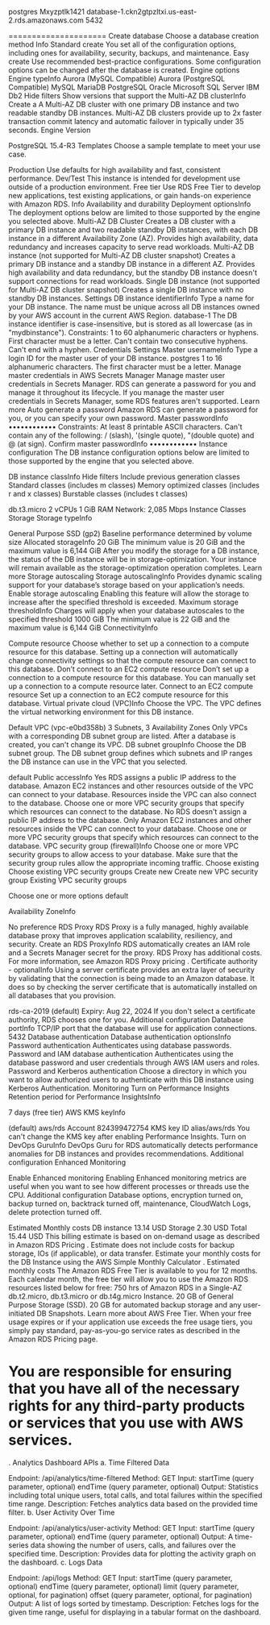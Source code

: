 postgres
Mxyzptlk1421
database-1.ckn2gtpzltxi.us-east-2.rds.amazonaws.com
5432

=====================
Create database
Choose a database creation method Info
Standard create
You set all of the configuration options, including ones for availability, security, backups, and maintenance.
Easy create
Use recommended best-practice configurations. Some configuration options can be changed after the database is created.
Engine options
Engine typeInfo
Aurora (MySQL Compatible)
Aurora (PostgreSQL Compatible)
MySQL
MariaDB
PostgreSQL
Oracle
Microsoft SQL Server
IBM Db2
Hide filters
Show versions that support the Multi-AZ DB clusterInfo
Create a A Multi-AZ DB cluster with one primary DB instance and two readable standby DB instances. Multi-AZ DB clusters provide up to 2x faster transaction commit latency and automatic failover in typically under 35 seconds.
Engine Version

PostgreSQL 15.4-R3
Templates
Choose a sample template to meet your use case.

Production
Use defaults for high availability and fast, consistent performance.
Dev/Test
This instance is intended for development use outside of a production environment.
Free tier
Use RDS Free Tier to develop new applications, test existing applications, or gain hands-on experience with Amazon RDS. Info
Availability and durability
Deployment optionsInfo
The deployment options below are limited to those supported by the engine you selected above.
Multi-AZ DB Cluster
Creates a DB cluster with a primary DB instance and two readable standby DB instances, with each DB instance in a different Availability Zone (AZ). Provides high availability, data redundancy and increases capacity to serve read workloads.
Multi-AZ DB instance (not supported for Multi-AZ DB cluster snapshot)
Creates a primary DB instance and a standby DB instance in a different AZ. Provides high availability and data redundancy, but the standby DB instance doesn't support connections for read workloads.
Single DB instance (not supported for Multi-AZ DB cluster snapshot)
Creates a single DB instance with no standby DB instances.
Settings
DB instance identifierInfo
Type a name for your DB instance. The name must be unique across all DB instances owned by your AWS account in the current AWS Region.
database-1
The DB instance identifier is case-insensitive, but is stored as all lowercase (as in "mydbinstance"). Constraints: 1 to 60 alphanumeric characters or hyphens. First character must be a letter. Can't contain two consecutive hyphens. Can't end with a hyphen.
Credentials Settings
Master usernameInfo
Type a login ID for the master user of your DB instance.
postgres
1 to 16 alphanumeric characters. The first character must be a letter.
Manage master credentials in AWS Secrets Manager
Manage master user credentials in Secrets Manager. RDS can generate a password for you and manage it throughout its lifecycle.
If you manage the master user credentials in Secrets Manager, some RDS features aren't supported. Learn more 
Auto generate a password
Amazon RDS can generate a password for you, or you can specify your own password.
Master passwordInfo
••••••••••••
Constraints: At least 8 printable ASCII characters. Can't contain any of the following: / (slash), '(single quote), "(double quote) and @ (at sign).
Confirm master passwordInfo
••••••••••••
Instance configuration
The DB instance configuration options below are limited to those supported by the engine that you selected above.

DB instance classInfo
Hide filters
Include previous generation classes
Standard classes (includes m classes)
Memory optimized classes (includes r and x classes)
Burstable classes (includes t classes)

db.t3.micro
2 vCPUs
1 GiB RAM
Network: 2,085 Mbps
Instance Classes
Storage
Storage typeInfo

General Purpose SSD (gp2)
Baseline performance determined by volume size
Allocated storageInfo
20
GiB
The minimum value is 20 GiB and the maximum value is 6,144 GiB
After you modify the storage for a DB instance, the status of the DB instance will be in storage-optimization. Your instance will remain available as the storage-optimization operation completes. Learn more 
Storage autoscaling
Storage autoscalingInfo
Provides dynamic scaling support for your database’s storage based on your application’s needs.
Enable storage autoscaling
Enabling this feature will allow the storage to increase after the specified threshold is exceeded.
Maximum storage thresholdInfo
Charges will apply when your database autoscales to the specified threshold
1000
GiB
The minimum value is 22 GiB and the maximum value is 6,144 GiB
ConnectivityInfo

Compute resource
Choose whether to set up a connection to a compute resource for this database. Setting up a connection will automatically change connectivity settings so that the compute resource can connect to this database.
Don’t connect to an EC2 compute resource
Don’t set up a connection to a compute resource for this database. You can manually set up a connection to a compute resource later.
Connect to an EC2 compute resource
Set up a connection to an EC2 compute resource for this database.
Virtual private cloud (VPC)Info
Choose the VPC. The VPC defines the virtual networking environment for this DB instance.

Default VPC (vpc-e0bd358b)
3 Subnets, 3 Availability Zones
Only VPCs with a corresponding DB subnet group are listed.
After a database is created, you can't change its VPC.
DB subnet groupInfo
Choose the DB subnet group. The DB subnet group defines which subnets and IP ranges the DB instance can use in the VPC that you selected.

default
Public accessInfo
Yes
RDS assigns a public IP address to the database. Amazon EC2 instances and other resources outside of the VPC can connect to your database. Resources inside the VPC can also connect to the database. Choose one or more VPC security groups that specify which resources can connect to the database.
No
RDS doesn't assign a public IP address to the database. Only Amazon EC2 instances and other resources inside the VPC can connect to your database. Choose one or more VPC security groups that specify which resources can connect to the database.
VPC security group (firewall)Info
Choose one or more VPC security groups to allow access to your database. Make sure that the security group rules allow the appropriate incoming traffic.
Choose existing
Choose existing VPC security groups
Create new
Create new VPC security group
Existing VPC security groups

Choose one or more options
default

Availability ZoneInfo

No preference
RDS Proxy
RDS Proxy is a fully managed, highly available database proxy that improves application scalability, resiliency, and security.
Create an RDS ProxyInfo
RDS automatically creates an IAM role and a Secrets Manager secret for the proxy. RDS Proxy has additional costs. For more information, see Amazon RDS Proxy pricing .
Certificate authority - optionalInfo
Using a server certificate provides an extra layer of security by validating that the connection is being made to an Amazon database. It does so by checking the server certificate that is automatically installed on all databases that you provision.

rds-ca-2019 (default)
Expiry: Aug 22, 2024
If you don't select a certificate authority, RDS chooses one for you.
Additional configuration
Database portInfo
TCP/IP port that the database will use for application connections.
5432
Database authentication
Database authentication optionsInfo
Password authentication
Authenticates using database passwords.
Password and IAM database authentication
Authenticates using the database password and user credentials through AWS IAM users and roles.
Password and Kerberos authentication
Choose a directory in which you want to allow authorized users to authenticate with this DB instance using Kerberos Authentication.
Monitoring
Turn on Performance Insights
Retention period for Performance InsightsInfo

7 days (free tier)
AWS KMS keyInfo

(default) aws/rds
Account
824399472754
KMS key ID
alias/aws/rds
You can't change the KMS key after enabling Performance Insights.
Turn on DevOps GuruInfo
DevOps Guru for RDS automatically detects performance anomalies for DB instances and provides recommendations.
Additional configuration
Enhanced Monitoring

Enable Enhanced monitoring
Enabling Enhanced monitoring metrics are useful when you want to see how different processes or threads use the CPU.
Additional configuration
Database options, encryption turned on, backup turned on, backtrack turned off, maintenance, CloudWatch Logs, delete protection turned off.

Estimated Monthly costs
DB instance
13.14 USD
Storage
2.30 USD
Total
15.44 USD
This billing estimate is based on on-demand usage as described in Amazon RDS Pricing . Estimate does not include costs for backup storage, IOs (if applicable), or data transfer.
Estimate your monthly costs for the DB Instance using the AWS Simple Monthly Calculator .
Estimated monthly costs
The Amazon RDS Free Tier is available to you for 12 months. Each calendar month, the free tier will allow you to use the Amazon RDS resources listed below for free:
750 hrs of Amazon RDS in a Single-AZ db.t2.micro, db.t3.micro or db.t4g.micro Instance.
20 GB of General Purpose Storage (SSD).
20 GB for automated backup storage and any user-initiated DB Snapshots.
Learn more about AWS Free Tier. 
When your free usage expires or if your application use exceeds the free usage tiers, you simply pay standard, pay-as-you-go service rates as described in the Amazon RDS Pricing page. 

You are responsible for ensuring that you have all of the necessary rights for any third-party products or services that you use with AWS services.
=====================================================
. Analytics Dashboard APIs
a. Time Filtered Data

Endpoint: /api/analytics/time-filtered
Method: GET
Input:
startTime (query parameter, optional)
endTime (query parameter, optional)
Output: Statistics including total unique users, total calls, and total failures within the specified time range.
Description: Fetches analytics data based on the provided time filter.
b. User Activity Over Time

Endpoint: /api/analytics/user-activity
Method: GET
Input:
startTime (query parameter, optional)
endTime (query parameter, optional)
Output: A time-series data showing the number of users, calls, and failures over the specified time.
Description: Provides data for plotting the activity graph on the dashboard.
c. Logs Data

Endpoint: /api/logs
Method: GET
Input:
startTime (query parameter, optional)
endTime (query parameter, optional)
limit (query parameter, optional, for pagination)
offset (query parameter, optional, for pagination)
Output: A list of logs sorted by timestamp.
Description: Fetches logs for the given time range, useful for displaying in a tabular format on the dashboard.
